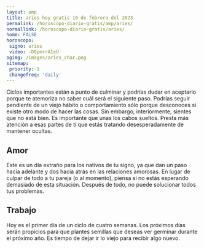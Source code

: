 ```yaml
---
layout: amp
title: aries hoy gratis 16 de febrero del 2023 
permalink: /horoscopo-diario-gratis/amp/aries/
normallink: /horoscopo-diario-gratis/aries/
home: FALSE
horoscopo:
 signo: aries
 video: -DQpmrrAIeU
ogimg: /images/aries_char.png
sitemap:
 priority: 1
 changefreq: 'daily'
---
```



Ciclos importantes están a punto de culminar y podrías dudar en aceptarlo porque te atemoriza no saber cuál será el siguiente paso. Podrías seguir pendiente de un viejo hábito o comportamiento sólo porque desconoces si existe otro modo de hacer las cosas. Sin embargo, interiormente, sientes que no está bien. Es importante que unas los cabos sueltos. Presta más atención a esas partes de ti que estás tratando desesperadamente de mantener ocultas.

## Amor

Este es un día extraño para los nativos de tu signo, ya que dan un paso hacia adelante y dos hacia atrás en las relaciones amorosas. En lugar de culpar de todo a tu pareja (o al momento), piensa si no estás esperando demasiado de esta situación. Después de todo, no puede solucionar todos tus problemas.

## Trabajo

Hoy es el primer día de un ciclo de cuatro semanas. Los próximos días serán propicios para que plantes semillas que deseas ver germinar durante el próximo año. Es tiempo de dejar ir lo viejo para recibir algo nuevo.